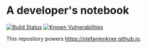 # A developer's notebook

[![Build Status](https://travis-ci.org/stefanjenkner/stefanjenkner.github.io.svg?branch=jekyll)](https://travis-ci.org/stefanjenkner/stefanjenkner.github.io)
[![Known Vulnerabilities](https://snyk.io/test/github/stefanjenkner/stefanjenkner.github.io/badge.svg)](https://snyk.io/test/github/stefanjenkner/stefanjenkner.github.io)


This repository powers <https://stefanjenkner.github.io>.
